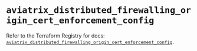 # `aviatrix_distributed_firewalling_origin_cert_enforcement_config`

Refer to the Terraform Registry for docs: [`aviatrix_distributed_firewalling_origin_cert_enforcement_config`](https://registry.terraform.io/providers/aviatrixsystems/aviatrix/8.1.10/docs/resources/distributed_firewalling_origin_cert_enforcement_config).
